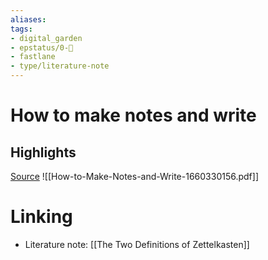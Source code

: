 ```yaml
---
aliases: 
tags: 
- digital_garden
- epstatus/0-🌰
- fastlane
- type/literature-note
---
```

# How to make notes and write
## Highlights


[Source](https://minnstate.pressbooks.pub/write/)
![[How-to-Make-Notes-and-Write-1660330156.pdf]]

# Linking
+ Literature note: [[The Two Definitions of Zettelkasten]]